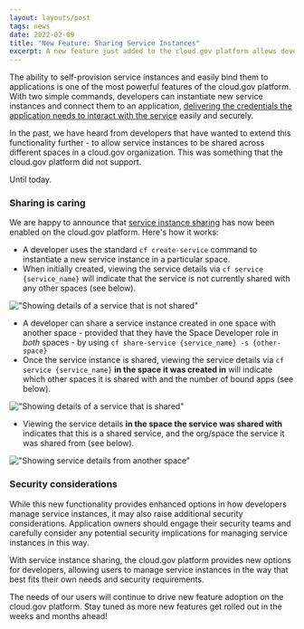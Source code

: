 ```yaml
---
layout: layouts/post
tags: news
date: 2022-02-09
title: "New Feature: Sharing Service Instances"
excerpt: A new feature just added to the cloud.gov platform allows developers to share service instances.
---
```


The ability to self-provision service instances and easily bind them to applications is one of the most powerful features of the cloud.gov platform. With two simple commands, developers can instantiate new service instances and connect them to an application, [delivering the credentials the application needs to interact with the service](https://docs.cloudfoundry.org/devguide/services/application-binding.html) easily and securely. 

In the past, we have heard from developers that have wanted to extend this functionality further - to allow service instances to be shared across different spaces in a cloud.gov organization. This was something that the cloud.gov platform did not support. 

Until today.

### Sharing is caring

We are happy to announce that [service instance sharing](https://docs.cloudfoundry.org/devguide/services/sharing-instances.html#sharing) has now been enabled on the cloud.gov platform. Here's how it works:

* A developer uses the standard `cf create-service` command to instantiate a new service instance in a particular space.
* When initially created, viewing the service details via `cf service {service_name}` will indicate that the service is not currently shared with any other spaces (see below).

!["Showing details of a service that is not shared"]({{site.baseurl}}/img/service-not-shared.png)

* A developer can share a service instance created in one space with another space - provided that they have the Space Developer role in _both_ spaces - by using `cf share-service {service_name} -s {other-space}`
* Once the service instance is shared, viewing the service details via `cf service {service_name}` **in the space it was created in** will indicate which other spaces it is shared with and the number of bound apps  (see below).

!["Showing details of a service that is shared"]({{site.baseurl}}/img/service-shared.png)

* Viewing the service details **in the space the service was shared with** indicates that this is a shared service, and the org/space the service it was shared from  (see below).

!["Showing service details from another space"]({{site.baseurl}}/img/show-service-details.png)

### Security considerations

While this new functionality provides enhanced options in how developers manage service instances, it may also raise additional security considerations. Application owners should engage their security teams and carefully consider any potential security implications for managing service instances in this way.

With service instance sharing, the cloud.gov platform provides new options for developers, allowing users to manage service instances in the way that best fits their own needs and security requirements.

The needs of our users will continue to drive new feature adoption on the cloud.gov platform. Stay tuned as more new features get rolled out in the weeks and months ahead! 